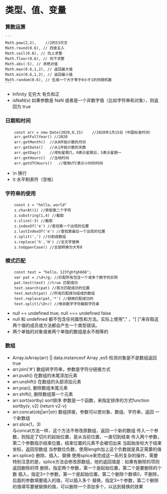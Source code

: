 # 类型、值、变量

### 算数运算

    ```
    Math.pow(2,2),    //2的53次方
    Math.round(0.6), // 四舍五入
    Math.ceil(0.6), // 向上求整
    Math.floor(0.6), // 向下求整
    Math.abs(-5), // 求绝对值
    Math.max(0.6,1,2), // 返回最大值
    Math.min(0.6,1,2), // 返回最小值
    Math.random(0.6), // 生成一个大于等于0小于1的伪随机数
    ```

- Infinity 无穷大 有负和正
- isNaN(x) 如果参数是 NaN 或者是一个非数字值（比如字符串和对象），则返回为 true

### 日期和时间

```
    const arr = new Date(2020,0,15)    //2020年1月15日（中国标准时间）
    arr.getFullYear() //2020
    arr.getMonth()  //从0开始计数的月份
    arr.getDate()   //从1开始计数的天数
    arr.getDay()    //得到星期几，0表示星期日，5表示星期一
    arr.getHours()  //当地时间
    arr.getUTCHours()   //使用UTC表示小时的时间
```

- \n 换行
- \t 水平制表符（空格）

### 字符串的使用

```
    const z = "hello，world"
    z.charAt(1) //获取第二个字符
    z.substring(1,4) //截取
    z.slice(-3) //截取
    z.indexOf('e') //查找第一个出现的位置
    z.lastIndexOf('e') //查找第最后一个出现的位置
    z.split(',') //分割成数组
    s.replace('h','H') //全文字替换
    z.toUpperCase() //全部转换为大写0
```

### 模式匹配

```
    const text = "hello，123fghfgh666";
    var pat = /\d+/g; //匹配所有包含一个或多个数字的实例
    pat.test(text) //true 匹配成功
    text.search(pat) //首次匹配成功的位置
    text.match(pat) //所有匹配成功组成的数组
    text.replace(pat,'*') //替换匹配成功的
    text.split(/\D+/) //用非数字字符截取字符串
```

- null == undefined true; null === undefined false
- null 和 undefined 都不包含任何属性和方法。实际上使用"," ，"[ ]"来存取这两个值的成员或方法都会产生一个类型错误。
- 两个单独的对象或者两个单独的数组是永不相等的

### 数组


* Array.isArray(arr) ||  data.instanceof Array ,es5 检测对象是不是数组返回true
* arr.join('#')   数组转字符串，参数是字符分链接方式
* arr.push()  在数组的末尾添加元素
* arr.unshift()  在数组的头部添加元素
* arr.pop(),  删除数组末尾元素
* arr.shift(),    删除数组第一个元素
* arr.sort(sortby) sort排序 参数是一个函数，来指定排序的方式function sortby(v, v2) {return v2-v}
* arr.concat(obj|arr|str)    数组拼接，参数可以使对象、数组、字符串，返回 一个新数组
* arr.slice(1，3)  
 与concat方法一样，这个方法不修改原数组，返回一个新的数组
传入一个参数，则指定了切片的起始位置，是从当前位置，一直切到结束
传入两个参数，第二个参数指示结束位置，结束位置的元素不会被切出来
当起始坐标大于结束坐标，返回空数组
当参数位负数，使用length加上这个负数就是真正需要的值
* arr.splice()    删除、插入、替换
使用splice来完成这一系列复杂的操作，需要特别注意的是，splice方法会修改原数组，他的返回值是：如果有删除的项则返回删除的项
删除，指定两个参数，第一个是起始位置，第二个是要删除的个数
插入，指定3+个参数，第一个是起始位置，第二个删除个数填0，不删除，后面的参数填要插入的值，可以插入多个
替换，指定3+个参数，第二个删除的值填写要被替换的值，可以删除一个添加多个，以达到替换的效果


